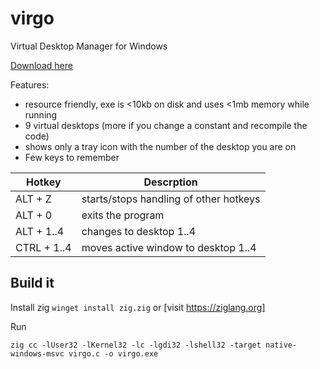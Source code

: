 virgo
=====
Virtual Desktop Manager for Windows

[Download here](https://github.com/francescelies/virgo/releases/download/latest/virgo.zip)

Features:
- resource friendly, exe is <10kb on disk and uses <1mb memory while running
- 9 virtual desktops (more if you change a constant and recompile the code)
- shows only a tray icon with the number of the desktop you are on
- Few keys to remember

| Hotkey                          | Descrption                             |
| -------------                   | --------------                         |
| ALT  + Z                        | starts/stops handling of other hotkeys |
| ALT  + 0                        | exits the program                      |
| ALT  + 1..4                     | changes to desktop 1..4                |
| CTRL + 1..4                     | moves active window to desktop 1..4    |


## Build it
Install zig `winget install zig.zig` or [visit https://ziglang.org]

Run

    zig cc -lUser32 -lKernel32 -lc -lgdi32 -lshell32 -target native-windows-msvc virgo.c -o virgo.exe


